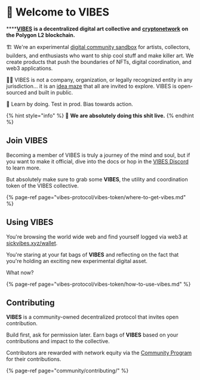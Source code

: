 # 🌈 Welcome to VIBES

\*\*\*\*[**VIBES**](https://sickvibes.xyz) **is a decentralized digital art collective and** [**cryptonetwork**](vibes-protocol/vibes-token/) **on the Polygon L2 blockchain.**

🏗️ We're an experimental [digital community sandbox](community/governance.md) for artists, collectors,  builders, and enthusiasts who want to ship cool stuff and make killer art. We create products that push the boundaries of NFTs, digital coordination, and web3 applications.

🏴‍☠️ VIBES is not a company, organization, or legally recognized entity in any jurisdiction... it is an [idea maze](https://cdixon.org/2013/08/04/the-idea-maze) that all are invited to explore. VIBES is open-sourced and built in public.

💖 Learn by doing. Test in prod. Bias towards action.

{% hint style="info" %}
🚧 **We are absolutely doing this shit live.**
{% endhint %}

## Join VIBES

Becoming a member of VIBES is truly a journey of the mind and soul, but if you want to make it official, dive into the docs or hop in the [VIBES Discord](https://discord.gg/qDrsjcGR2F) to learn more.

But absolutely make sure to grab some **VIBES**, the utility and coordination token of the VIBES collective.

{% page-ref page="vibes-protocol/vibes-token/where-to-get-vibes.md" %}

## Using VIBES

You're browsing the world wide web and find yourself logged via web3 at [sickvibes.xyz/wallet](https://sickvibes.xyz/wallet). 

You're staring at your fat bags of **VIBES** and reflecting on the fact that you're holding an exciting new experimental digital asset.

What now?

{% page-ref page="vibes-protocol/vibes-token/how-to-use-vibes.md" %}

## Contributing

**VIBES** is a community-owned decentralized protocol that invites open contribution. 

Build first, ask for permission later. Earn bags of **VIBES** based on your contributions and impact to the collective.

Contributors are rewarded with network equity via the [Community Program](vibes-protocol/vibes-token/#community-stipends-and-bounties) for their contributions.

{% page-ref page="community/contributing/" %}


